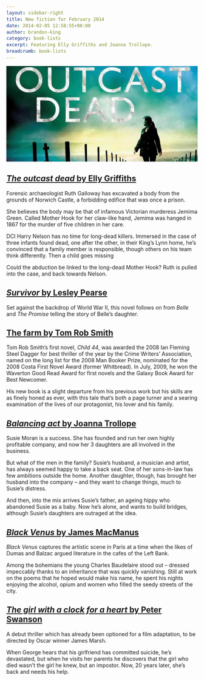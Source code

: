 ```yaml
---
layout: sidebar-right
title: New fiction for February 2014
date: 2014-02-05 12:58:55+00:00
author: brandon-king
category: book-lists
excerpt: Featuring Elly Griffiths and Joanna Trollope.
breadcrumb: book-lists
---
```

![The outcast dead by Elly Griffiths](/images/featured/featured-the-outcast-dead.jpg)

## [<cite>The outcast dead</cite> by Elly Griffiths](https://suffolk.spydus.co.uk/cgi-bin/spydus.exe/ENQ/OPAC/BIBENQ/4199002?QRY=CTIBIB%3C%20IRN(1485101)&QRYTEXT=The%20outcast%20dead)

Forensic archaeologist Ruth Galloway has excavated a body from the grounds of Norwich Castle, a forbidding edifice that was once a prison.

She believes the body may be that of infamous Victorian murderess Jemima Green. Called Mother Hook for her claw-like hand, Jemima was hanged in 1867 for the murder of five children in her care.

DCI Harry Nelson has no time for long-dead killers. Immersed in the case of three infants found dead, one after the other, in their King&#8217;s Lynn home, he&#8217;s convinced that a family member is responsible, though others on his team think differently. Then a child goes missing

Could the abduction be linked to the long-dead Mother Hook? Ruth is pulled into the case, and back towards Nelson.

## [<cite>Survivor</cite> by Lesley Pearse](https://suffolk.spydus.co.uk/cgi-bin/spydus.exe/ENQ/OPAC/BIBENQ/4198468?QRY=CTIBIB%3C%20IRN(538486)&QRYTEXT=Survivor)

Set against the backdrop of World War II, this novel follows on from _Belle_ and _The Promise_ telling the story of Belle&#8217;s daughter.

## [The farm by Tom Rob Smith](https://suffolk.spydus.co.uk/cgi-bin/spydus.exe/ENQ/OPAC/BIBENQ/4197244?QRY=CTIBIB%3C%20IRN(463309)&QRYTEXT=The%20farm)

Tom Rob Smith’s first novel, _Child 44_, was awarded the 2008 Ian Fleming Steel Dagger for best thriller of the year by the Crime Writers&#8217; Association, named on the long list for the 2008 Man Booker Prize, nominated for the 2008 Costa First Novel Award (former Whitbread). In July, 2009, he won the Waverton Good Read Award for first novels and the Galaxy Book Award for Best Newcomer.

His new book is a slight departure from his previous work but his skills are as finely honed as ever, with this tale that&#8217;s both a page turner and a searing examination of the lives of our protagonist, his lover and his family.

## [<cite>Balancing act</cite> by Joanna Trollope](https://suffolk.spydus.co.uk/cgi-bin/spydus.exe/ENQ/OPAC/BIBENQ/4199431?QRY=CTIBIB%3C%20IRN(758470)&QRYTEXT=Balancing%20act)

Susie Moran is a success. She has founded and run her own highly profitable company, and now her 3 daughters are all involved in the business.

But what of the men in the family? Susie&#8217;s husband, a musician and artist, has always seemed happy to take a back seat. One of her sons-in-law has few ambitions outside the home. Another daughter, though, has brought her husband into the company &#8211; and they want to change things, much to Susie&#8217;s distress.

And then, into the mix arrives Susie&#8217;s father, an ageing hippy who abandoned Susie as a baby. Now he&#8217;s alone, and wants to build bridges, although Susie&#8217;s daughters are outraged at the idea.

## [<cite>Black Venus</cite> by James MacManus](https://suffolk.spydus.co.uk/cgi-bin/spydus.exe/ENQ/OPAC/BIBENQ/4200220?QRY=CTIBIB%3C%20IRN(574180)&QRYTEXT=Black%20Venus)

_Black Venus_ captures the artistic scene in Paris at a time when the likes of Dumas and Balzac argued literature in the cafes of the Left Bank.

Among the bohemians the young Charles Baudelaire stood out – dressed impeccably thanks to an inheritance that was quickly vanishing. Still at work on the poems that he hoped would make his name, he spent his nights enjoying the alcohol, opium and women who filled the seedy streets of the city.

## [<cite>The girl with a clock for a heart</cite> by Peter Swanson](https://suffolk.spydus.co.uk/cgi-bin/spydus.exe/ENQ/OPAC/BIBENQ/4200725?QRY=CTIBIB%3C%20IRN(32815642)&QRYTEXT=The%20girl%20with%20a%20clock%20for%20a%20heart)

A debut thriller which has already been optioned for a film adaptation, to be directed by Oscar winner James Marsh.

When George hears that his girlfriend has committed suicide, he&#8217;s devastated, but when he visits her parents he discovers that the girl who died wasn&#8217;t the girl he knew, but an impostor. Now, 20 years later, she&#8217;s back and needs his help.
